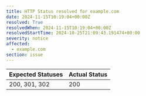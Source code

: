 ```yaml
---
title: HTTP Status resolved for example.com
date: 2024-11-15T10:19:04+00:00Z
resolved: True
resolvedWhen: 2024-11-15T10:19:04+00:00Z
resolvedStartTime: 2024-10-25T21:09:43.191474+00:00
severity: notice
affected:
  - example.com
section: issue
---
```


| Expected Statuses | Actual Status  |
|-------------------|----------------|
| 200, 301, 302 | 200 |
